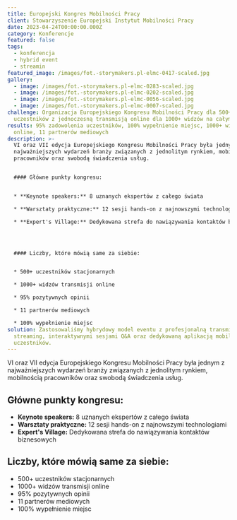 ```yaml
---
title: Europejski Kongres Mobilności Pracy
client: Stowarzyszenie Europejski Instytut Mobilności Pracy
date: 2023-04-24T00:00:00.000Z
category: Konferencje
featured: false
tags:
  - konferencja
  - hybrid event
  - streamin
featured_image: /images/fot.-storymakers.pl-elmc-0417-scaled.jpg
gallery:
  - image: /images/fot.-storymakers.pl-elmc-0283-scaled.jpg
  - image: /images/fot.-storymakers.pl-elmc-0202-scaled.jpg
  - image: /images/fot.-storymakers.pl-elmc-0056-scaled.jpg
  - image: /images/fot.-storymakers.pl-elmc-0007-scaled.jpg
challenge: Organizacja Europejskiego Kongresu Mobilności Pracy dla 500+
  uczestników z jednoczesną transmisją online dla 1000+ widzów na całym świecie.
results: 95% zadowolenia uczestników, 100% wypełnienie miejsc, 1000+ widzów
  online, 11 partnerów mediowych
description: >-
  VI oraz VII edycja Europejskiego Kongresu Mobilności Pracy była jednym z
  najważniejszych wydarzeń branży związanych z jednolitym rynkiem, mobilnością
  pracowników oraz swobodą świadczenia usług.


  #### Główne punkty kongresu:


  * **Keynote speakers:** 8 uznanych ekspertów z całego świata

  * **Warsztaty praktyczne:** 12 sesji hands-on z najnowszymi technologiami  

  * **Expert's Village:** Dedykowana strefa do nawiązywania kontaktów biznesowych \n




  #### Liczby, które mówią same za siebie:


  * 500+ uczestników stacjonarnych

  * 1000+ widzów transmisji online

  * 95% pozytywnych opinii

  * 11 partnerów mediowych

  * 100% wypełnienie miejsc
solution: Zastosowaliśmy hybrydowy model eventu z profesjonalną transmisją
  streaming, interaktywnymi sesjami Q&A oraz dedykowaną aplikacją mobilną dla
  uczestników.
---
```

VI oraz VII edycja Europejskiego Kongresu Mobilności Pracy była jednym z najważniejszych wydarzeń branży związanych z jednolitym rynkiem, mobilnością pracowników oraz swobodą świadczenia usług.

## Główne punkty kongresu:

* **Keynote speakers:** 8 uznanych ekspertów z całego świata
* **Warsztaty praktyczne:** 12 sesji hands-on z najnowszymi technologiami  
* **Expert's Village:** Dedykowana strefa do nawiązywania kontaktów biznesowych

## Liczby, które mówią same za siebie:

* 500+ uczestników stacjonarnych
* 1000+ widzów transmisji online
* 95% pozytywnych opinii
* 11 partnerów mediowych
* 100% wypełnienie miejsc
